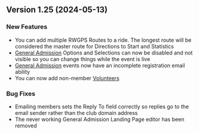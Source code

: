  ## Version 1.25 (2024-05-13)

 ### New Features
 - You can add multiple RWGPS Routes to a ride. The longest route will be considered the master route for Directions to Start and Statistics
 - [General Admission](/GA/manage) Options and Selections can now be disabled and not visible so you can change things while the event is live
 - [General Admission](/GA/manage) events now have an incomplete registration email ability
 - You can now add non-member [Volunteers](/Volunteer/events)

 ### Bug Fixes
 - Emailing members sets the Reply To field correctly so replies go to the email sender rather than the club domain address
 - The never working General Admission Landing Page editor has been removed
